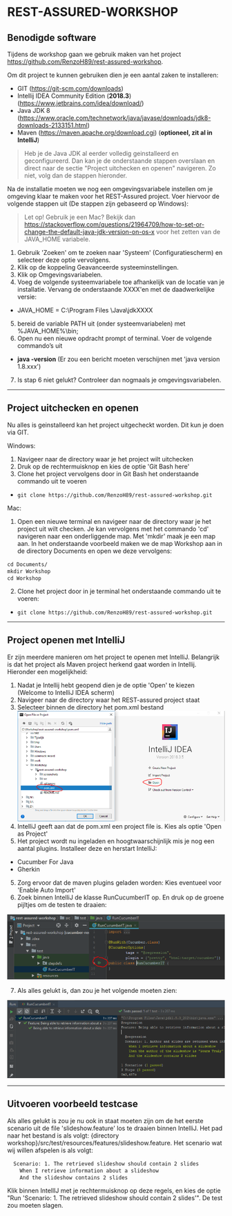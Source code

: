 # REST-ASSURED-WORKSHOP

## Benodigde software

Tijdens de workshop gaan we gebruik maken van het project https://github.com/RenzoH89/rest-assured-workshop.

Om dit project te kunnen gebruiken dien je een aantal zaken te installeren:

*	GIT (https://git-scm.com/downloads)
*	Intellij IDEA Community Edition (**2018.3**) (https://www.jetbrains.com/idea/download/)
*	Java JDK 8 (https://www.oracle.com/technetwork/java/javase/downloads/jdk8-downloads-2133151.html)
*	Maven (https://maven.apache.org/download.cgi) (**optioneel, zit al in IntelliJ**) 

> Heb je de Java JDK al eerder volledig geinstalleerd en geconfigureerd. Dan kan je de onderstaande stappen overslaan en direct naar de sectie "Project uitchecken en openen" navigeren. Zo niet, volg dan de stappen hieronder.

Na de installatie moeten we nog een omgevingsvariabele instellen om je omgeving klaar te maken voor het REST-Assured project. Voer hiervoor de volgende stappen uit (De stappen zijn gebaseerd op Windows):

> Let op! Gebruik je een Mac? Bekijk dan https://stackoverflow.com/questions/21964709/how-to-set-or-change-the-default-java-jdk-version-on-os-x voor het zetten van de JAVA_HOME variabele.

1.	Gebruik 'Zoeken' om te zoeken naar 'Systeem' (Configuratiescherm) en selecteer deze optie vervolgens.
2.	Klik op de koppeling Geavanceerde systeeminstellingen.
3.	Klik op Omgevingsvariabelen.
4.	Voeg de volgende systeemvariabele toe afhankelijk van de locatie van je installatie. Vervang de onderstaande XXXX'en met de daadwerkelijke versie:
  * JAVA_HOME =  C:\Program Files \Java\jdkXXXX
5.	bereid de variable PATH uit (onder systeemvariabelen) met %JAVA_HOME%\bin;
6.	Open nu een nieuwe opdracht prompt of terminal. Voer de volgende commando’s uit
  * **java -version** (Er zou een bericht moeten verschijnen met 'java version 1.8.xxx')
7. Is stap 6 niet gelukt? Controleer dan nogmaals je omgevingsvariabelen.

---

## Project uitchecken en openen
Nu alles is geinstalleerd kan het project uitgecheckt worden. Dit kun je doen via GIT.

Windows:
1. Navigeer naar de directory waar je het project wilt uitchecken
2. Druk op de rechtermuisknop en kies de optie 'Git Bash here' 
2. Clone het project vervolgens door in Git Bash het onderstaande commando uit te voeren
* ``` git clone https://github.com/RenzoH89/rest-assured-workshop.git ``` 
  
Mac:
1. Open een nieuwe terminal en navigeer naar de directory waar je het project uit wilt checken. 
Je kan vervolgens met het commando 'cd' navigeren naar een onderliggende map. Met 'mkdir' maak je een map aan. In het onderstaande voorbeeld maken we de map Workshop aan in de directory Documents en open we deze vervolgens:

```
cd Documents/
mkdir Workshop
cd Workshop
```

2. Clone het project door in je terminal het onderstaande commando uit te voeren:
* ``` git clone https://github.com/RenzoH89/rest-assured-workshop.git ```   
 ---
 
## Project openen met IntelliJ
Er zijn meerdere manieren om het project te openen met IntelliJ. Belangrijk is dat het project als Maven project herkend gaat worden in Intellij. Hieronder een mogelijkheid:

1. Nadat je Intellij hebt geopend dien je de optie 'Open' te kiezen (Welcome to IntelliJ IDEA scherm)
2. Navigeer naar de directory waar het REST-assured project staat
3. Selecteer binnen de directory het pom.xml bestand
![OpenProject](https://github.com/RenzoH89/rest-assured-workshop/blob/master/screenshots/openProject.PNG)
4. IntelliJ geeft aan dat de pom.xml een project file is. Kies als optie 'Open as Project'
5. Het project wordt nu ingeladen en hoogtwaarschijnlijk mis je nog een aantal plugins. Installeer deze en herstart IntelliJ:
  * Cucumber For Java
  * Gherkin
5. Zorg ervoor dat de maven plugins geladen worden: Kies eventueel voor 'Enable Auto Import'  
6. Zoek binnen IntelliJ de klasse RunCucumberIT op. En druk op de groene pijltjes om de testen te draaien:

![CucumberRunnerIT](https://github.com/RenzoH89/rest-assured-workshop/blob/master/screenshots/runCucumber.PNG)

7. Als alles gelukt is, dan zou je het volgende moeten zien:

![TestRunSuccess](https://github.com/RenzoH89/rest-assured-workshop/blob/master/screenshots/runSuccess.PNG)

---

## Uitvoeren voorbeeld testcase
Als alles gelukt is zou je nu ook in staat moeten zijn om de het eerste scenario uit de file 'slideshow.feature' los te draaien binnen IntelliJ.
Het pad naar het bestand is als volgt: {directory workshop}/src/test/resources/features/slideshow.feature. Het scenario wat wij willen afspelen is als volgt:

```
  Scenario: 1. The retrieved slideshow should contain 2 slides
    When I retrieve information about a slideshow
    And the slideshow contains 2 slides
```

Klik binnen IntellIJ met je rechtermuisknop op deze regels, en kies de optie "Run 'Scenario: 1. The retrieved slideshow should contain 2 slides'". De test zou moeten slagen.
  




  
